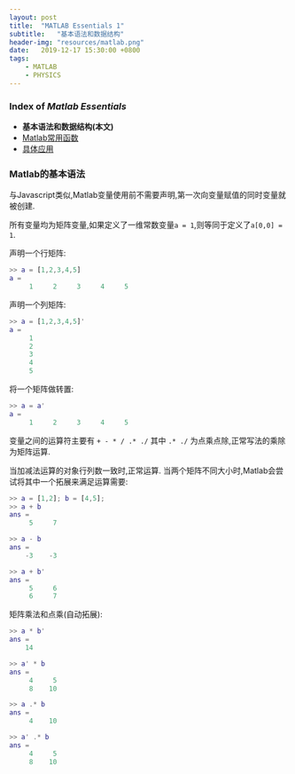 ```yaml
---
layout: post
title:  "MATLAB Essentials 1"
subtitle:   "基本语法和数据结构"
header-img: "resources/matlab.png"
date:   2019-12-17 15:30:00 +0800
tags:
    - MATLAB
    - PHYSICS
---
```


### Index of _Matlab Essentials_
* **基本语法和数据结构(本文)**
* [Matlab常用函数](./MATLAB-Essentials-2.html)
* [具体应用](./MATLAB-Essentials-3.html)


### Matlab的基本语法

与Javascript类似,Matlab变量使用前不需要声明,第一次向变量赋值的同时变量就被创建.

所有变量均为矩阵变量,如果定义了一维常数变量`a = 1`,则等同于定义了`a[0,0] = 1`.

声明一个行矩阵: 
```matlab
>> a = [1,2,3,4,5]
a =
     1     2     3     4     5
```

声明一个列矩阵:
```matlab
>> a = [1,2,3,4,5]'
a =
     1
     2
     3
     4
     5
```

将一个矩阵做转置:
```matlab
>> a = a'
a =
     1     2     3     4     5
```

变量之间的运算符主要有 `+ - * / .* ./` 其中 `.* ./` 为点乘点除,正常写法的乘除为矩阵运算.

当加减法运算的对象行列数一致时,正常运算. 当两个矩阵不同大小时,Matlab会尝试将其中一个拓展来满足运算需要:
```matlab
>> a = [1,2]; b = [4,5];
>> a + b
ans =
     5     7

>> a - b
ans =
    -3    -3

>> a + b'
ans =
     5     6
     6     7
```

矩阵乘法和点乘(自动拓展):
```matlab
>> a * b'
ans =
    14

>> a' * b
ans =
     4     5
     8    10

>> a .* b
ans =
     4    10

>> a' .* b
ans =
     4     5
     8    10
```